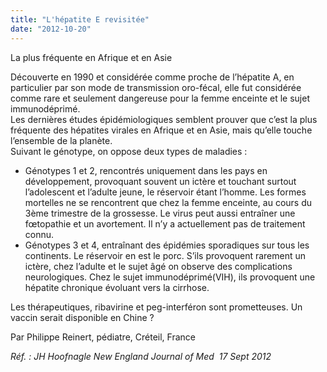 ```yaml
---
title: "L'hépatite E revisitée"
date: "2012-10-20"
---
```


La plus fréquente en Afrique et en Asie

Découverte en 1990 et considérée comme proche de l’hépatite A, en particulier par son mode de transmission oro-fécal, elle fut considérée comme rare et seulement dangereuse pour la femme enceinte et le sujet immunodéprimé.  
Les dernières études épidémiologiques semblent prouver que c’est la plus fréquente des hépatites virales en Afrique et en Asie, mais qu’elle touche l’ensemble de la planète.  
Suivant le génotype, on oppose deux types de maladies :

*   Génotypes 1 et 2, rencontrés uniquement dans les pays en développement, provoquant souvent un ictère et touchant surtout  l’adolescent et l’adulte jeune, le réservoir étant l’homme. Les formes mortelles ne se rencontrent que chez la femme enceinte, au cours du 3ème trimestre de la grossesse. Le virus peut aussi entraîner une fœtopathie et un avortement. Il n’y a actuellement pas de traitement connu.
*   Génotypes 3 et 4, entraînant des épidémies sporadiques sur tous les continents. Le réservoir en est le porc. S’ils provoquent rarement un ictère, chez l’adulte et le sujet âgé on observe des complications neurologiques. Chez le sujet immunodéprimé(VIH), ils provoquent une hépatite chronique évoluant vers la cirrhose.

Les thérapeutiques, ribavirine et peg-interféron sont prometteuses. Un vaccin serait disponible en Chine ?

Par Philippe Reinert, pédiatre, Créteil, France

_Réf. : JH Hoofnagle New England Journal of Med  17 Sept 2012_